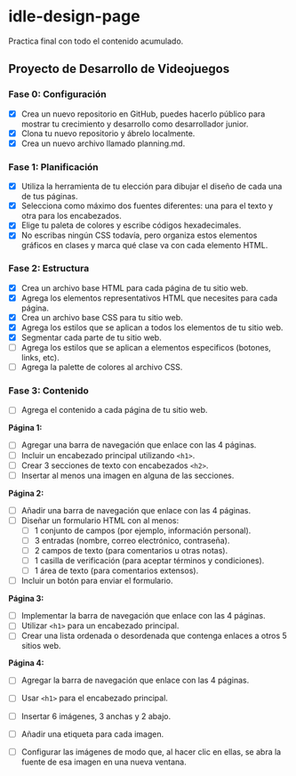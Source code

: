 # idle-design-page
Practica final con todo el contenido acumulado.

## Proyecto de Desarrollo de Videojuegos

### Fase 0: Configuración

- [x] Crea un nuevo repositorio en GitHub, puedes hacerlo público para mostrar tu crecimiento y desarrollo como desarrollador junior.
- [x] Clona tu nuevo repositorio y ábrelo localmente.
- [x] Crea un nuevo archivo llamado planning.md.

### Fase 1: Planificación

- [x] Utiliza la herramienta de tu elección para dibujar el diseño de cada una de tus páginas.
- [x] Selecciona como máximo dos fuentes diferentes: una para el texto y otra para los encabezados.
- [x] Elige tu paleta de colores y escribe códigos hexadecimales.
- [x] No escribas ningún CSS todavía, pero organiza estos elementos gráficos en clases y marca qué clase va con cada elemento HTML.

### Fase 2: Estructura

- [x] Crea un archivo base HTML para cada página de tu sitio web.
- [x] Agrega los elementos representativos HTML que necesites para cada página.
- [x] Crea un archivo base CSS para tu sitio web.
- [x] Agrega los estilos que se aplican a todos los elementos de tu sitio web.
- [x] Segmentar cada parte de tu sitio web.
- [ ] Agrega los estilos que se aplican a elementos especificos (botones, links, etc).
- [ ] Agrega la palette de colores al archivo CSS.

### Fase 3: Contenido

- [ ] Agrega el contenido a cada página de tu sitio web.

**Página 1:**

- [ ] Agregar una barra de navegación que enlace con las 4 páginas.
- [ ] Incluir un encabezado principal utilizando `<h1>`.
- [ ] Crear 3 secciones de texto con encabezados `<h2>`.
- [ ] Insertar al menos una imagen en alguna de las secciones.

**Página 2:**

- [ ] Añadir una barra de navegación que enlace con las 4 páginas.
- [ ] Diseñar un formulario HTML con al menos:
    - [ ] 1 conjunto de campos (por ejemplo, información personal).
    - [ ] 3 entradas (nombre, correo electrónico, contraseña).
    - [ ] 2 campos de texto (para comentarios u otras notas).
    - [ ] 1 casilla de verificación (para aceptar términos y condiciones).
    - [ ] 1 área de texto (para comentarios extensos).
- [ ] Incluir un botón para enviar el formulario.

**Página 3:**

- [ ] Implementar la barra de navegación que enlace con las 4 páginas.
- [ ] Utilizar `<h1>` para un encabezado principal.
- [ ] Crear una lista ordenada o desordenada que contenga enlaces a otros 5 sitios web.

**Página 4:**

- [ ] Agregar la barra de navegación que enlace con las 4 páginas.
- [ ] Usar `<h1>` para el encabezado principal.
- [ ] Insertar 6 imágenes, 3 anchas y 2 abajo.
- [ ] Añadir una etiqueta para cada imagen.
- [ ] Configurar las imágenes de modo que, al hacer clic en ellas, se abra la fuente de esa imagen en una nueva ventana.
 

